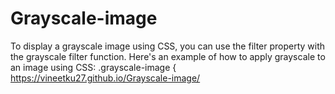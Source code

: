 # Grayscale-image
To display a grayscale image using CSS, you can use the filter property with the grayscale filter function. Here's an example of how to apply grayscale to an image using CSS:  .grayscale-image {
https://vineetku27.github.io/Grayscale-image/
